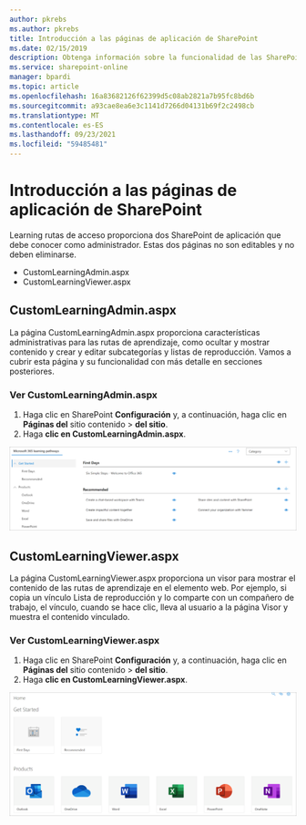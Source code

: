```yaml
---
author: pkrebs
ms.author: pkrebs
title: Introducción a las páginas de aplicación de SharePoint
ms.date: 02/15/2019
description: Obtenga información sobre la funcionalidad de las SharePoint de aplicaciones en Microsoft 365 de aprendizaje
ms.service: sharepoint-online
manager: bpardi
ms.topic: article
ms.openlocfilehash: 16a83682126f62399d5c08ab2821a7b95fc8bd6b
ms.sourcegitcommit: a93cae8ea6e3c1141d7266d04131b69f2c2498cb
ms.translationtype: MT
ms.contentlocale: es-ES
ms.lasthandoff: 09/23/2021
ms.locfileid: "59485481"
---
```

# <a name="get-to-know-the-sharepoint-application-pages"></a>Introducción a las páginas de aplicación de SharePoint

Learning rutas de acceso proporciona dos SharePoint de aplicación que debe conocer como administrador. Estas dos páginas no son editables y no deben eliminarse. 

- CustomLearningAdmin.aspx
- CustomLearningViewer.aspx

## <a name="customlearningadminaspx"></a>CustomLearningAdmin.aspx

La página CustomLearningAdmin.aspx proporciona características administrativas para las rutas de aprendizaje, como ocultar y mostrar contenido y crear y editar subcategorías y listas de reproducción. Vamos a cubrir esta página y su funcionalidad con más detalle en secciones posteriores.

### <a name="view-customlearningadminaspx"></a>Ver CustomLearningAdmin.aspx

1. Haga clic en SharePoint **Configuración** y, a continuación, haga clic en **Páginas del** sitio contenido  >  **del sitio**. 
2. Haga **clic en CustomLearningAdmin.aspx**. 

![Página de la aplicación de administración](media/cg-adminapppage.png)

## <a name="customlearningvieweraspx"></a>CustomLearningViewer.aspx
La página CustomLearningViewer.aspx proporciona un visor para mostrar el contenido de las rutas de aprendizaje en el elemento web. Por ejemplo, si copia un vínculo Lista de reproducción y lo comparte con un compañero de trabajo, el vínculo, cuando se hace clic, lleva al usuario a la página Visor y muestra el contenido vinculado. 

### <a name="view-customlearningvieweraspx"></a>Ver CustomLearningViewer.aspx

1. Haga clic en SharePoint **Configuración** y, a continuación, haga clic en **Páginas del** sitio contenido  >  **del sitio**. 
2. Haga **clic en CustomLearningViewer.aspx**. 

![Página de la aplicación Visor](media/cg-viewerapppage.png)

